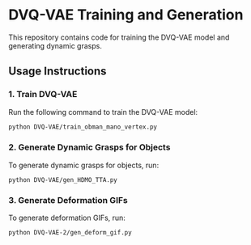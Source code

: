 # DVQ-VAE Training and Generation

This repository contains code for training the DVQ-VAE model and generating dynamic grasps.

## Usage Instructions

### 1. Train DVQ-VAE

Run the following command to train the DVQ-VAE model:

```bash
python DVQ-VAE/train_obman_mano_vertex.py
```


### 2. Generate Dynamic Grasps for Objects

To generate dynamic grasps for objects, run:

```
python DVQ-VAE/gen_HDMO_TTA.py
```

### 3. Generate Deformation GIFs

To generate deformation GIFs, run:

```
python DVQ-VAE-2/gen_deform_gif.py
```
